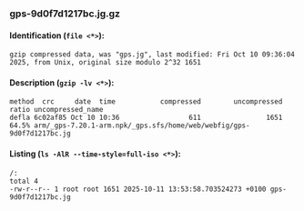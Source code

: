 ### gps-9d0f7d1217bc.jg.gz
#### Identification (`file <*>`):
```
gzip compressed data, was "gps.jg", last modified: Fri Oct 10 09:36:04 2025, from Unix, original size modulo 2^32 1651
```
#### Description (`gzip -lv <*>`):
```
method  crc     date  time           compressed        uncompressed  ratio uncompressed_name
defla 6c02af85 Oct 10 10:36                 611                1651  64.5% arm/_gps-7.20.1-arm.npk/_gps.sfs/home/web/webfig/gps-9d0f7d1217bc.jg
```
#### Listing (`ls -AlR --time-style=full-iso <*>`):
```
/:
total 4
-rw-r--r-- 1 root root 1651 2025-10-11 13:53:58.703524273 +0100 gps-9d0f7d1217bc.jg
```

